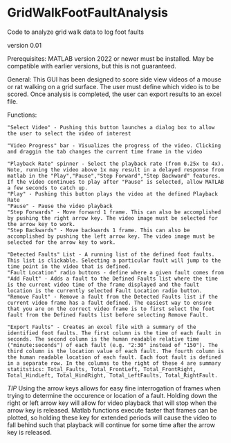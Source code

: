 # GridWalkFootFaultAnalysis
Code to analyze grid walk data to log foot faults

version 0.01

Prerequisites:
MATLAB version 2022 or newer must be installed. May be compatible with earlier versions, but this is not guaranteed.


General:
This GUI has been designed to score side view videos of a mouse or rat walking on a grid surface. The user must define which video is to be scored. Once analysis is completed, the user can export results to an excel file.

Functions:

	"Select Video" - Pushing this button launches a dialog box to allow the user to select the video of interest
 
	"Video Progress" bar - Visualizes the progress of the video. Clicking and draggin the tab changes the current time frame in the video
 
	"Playback Rate" spinner - Select the playback rate (from 0.25x to 4x). Note, running the video above 1x may result in a delayed response from matlab in the "Play","Pause","Step Forward","Step Backward" features. If the video continues to play after "Pause" is selected, allow MATLAB a few seconds to catch up.
	"Play" - Pushing this button plays the video at the defined Playback Rate
	"Pause" - Pause the video playback
	"Step Forwards" - Move forward 1 frame. This can also be accomplished by pushing the right arrow key. The video image must be selected for the arrow key to work.
	"Step Backwards" - Move backwards 1 frame. This can also be accomplished by pushing the left arrow key. The video image must be selected for the arrow key to work.

	"Detected Faults" List - A running list of the defined foot faults. This list is clickable. Selecting a particular fault will jump to the time point in the video that is defined.
	"Fault Location" radio buttons - define where a given fault comes from
	"Add Fault" - Adds a fault to the Defined Faults list where the time is the current video time of the frame displayed and the fault location is the currently selected Fault Location radio button.
	"Remove Fault" - Remove a fault from the Detected Faults list if the current video frame has a fault defined. The easiest way to ensure that you are on the correct video frame is to first select the foot fault from the Defined Faults list before selecting Remove Fault.

	"Export Faults" - Creates an excel file with a summary of the identified foot faults. The first column is the time of each fault in seconds. The second column is the human readable relative time ("minute:seconds") of each fault (e.g. "2:30" instead of "150"). The third column is the location value of each fault. The fourth column is the human readable location of each fault. Each foot fault is defined in a separate row. In the columns to the right of these 4 are summary statitstics: Total_Faults, Total_FrontLeft, Total_FrontRight, Total_HindLeft, Total_HindRight, Total_LeftFaults, Total_RightFault.


*TIP*
	Using the arrow keys allows for easy fine interrogation of frames when trying to determine the occurence or location of a fault. Holding down the right or left arrow key will allow for video playback that will stop when the arrow key is released. Matlab functions execute faster that frames can be plotted, so holding these key for extended periods will cause the video to fall behind such that playback will continue for some time after the arrow key is released.
